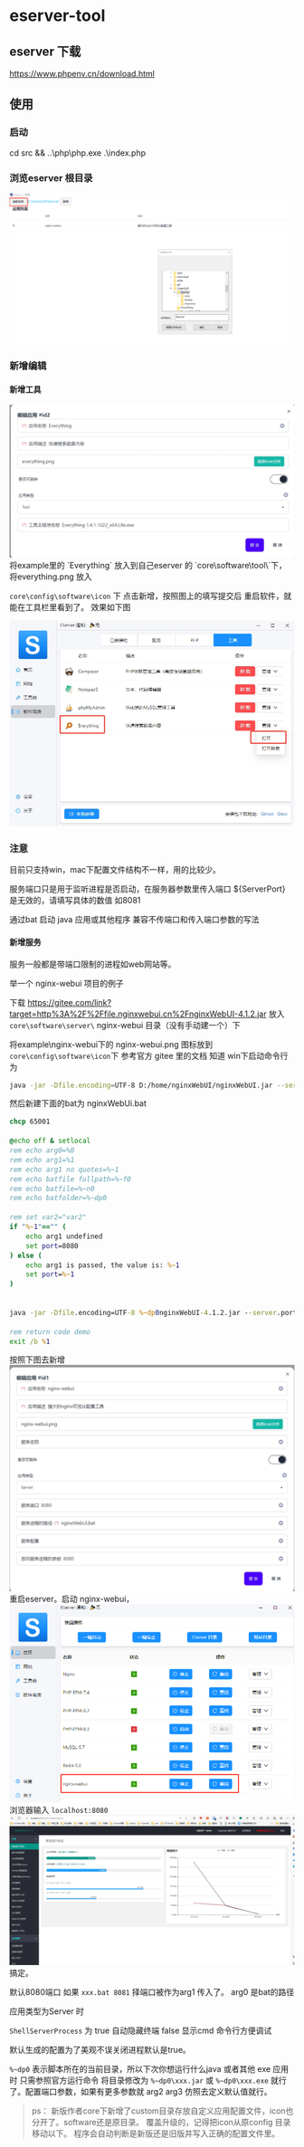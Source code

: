 # eserver-tool

## eserver 下载
https://www.phpenv.cn/download.html

## 使用

### 启动

cd src && ..\php\php.exe .\index.php


### 浏览eserver 根目录

 <img src="./browser dir.png"  alt="浏览软件根目录" />

### 新增编辑

#### 新增工具

 <img src="./add_tool.png"  alt="新增Everything" />
将example里的 `Everything` 放入到自己eserver 的 `core\software\tool\`下，将everything.png 放入

`core\config\software\icon` 下 点击新增，按照图上的填写提交后 重启软件，就能在工具栏里看到了。
效果如下图

<img src="./tool_result.png"  alt="新增Everything结果" />

### 注意
目前只支持win，mac下配置文件结构不一样，用的比较少。

服务端口只是用于监听进程是否启动，在服务器参数里传入端口 ${ServerPort} 是无效的，请填写具体的数值 如8081

通过bat 启动 java 应用或其他程序 兼容不传端口和传入端口参数的写法

#### 新增服务
服务一般都是带端口限制的进程如web网站等。

举一个 nginx-webui 项目的例子

下载 https://gitee.com/link?target=http%3A%2F%2Ffile.nginxwebui.cn%2FnginxWebUI-4.1.2.jar
放入 `core\software\server\` nginx-webui 目录（没有手动建一个）下

将example\nginx-webui下的 nginx-webui.png 图标放到 `core\config\software\icon`下
参考官方 gitee 里的文档 知道 win下启动命令行为

``` bash
java -jar -Dfile.encoding=UTF-8 D:/home/nginxWebUI/nginxWebUI.jar --server.port=8080 --project.home=D:/home/nginxWebUI/
```
然后新建下面的bat为 nginxWebUi.bat 

~~~ bat
chcp 65001

@echo off & setlocal
rem echo arg0=%0
rem echo arg1=%1
rem echo arg1 no quotes=%~1
rem echo batfile fullpath=%~f0
rem echo batfile=%~n0
rem echo batfolder=%~dp0

rem set var2="var2"
if "%~1"=="" ( 
    echo arg1 undefined
    set port=8080
) else ( 
    echo arg1 is passed, the value is: %~1
    set port=%~1
)
 

java -jar -Dfile.encoding=UTF-8 %~dp0nginxWebUI-4.1.2.jar --server.port=%port% --project.home=%~dp0

rem return code demo
exit /b %1
~~~

按照下图去新增
<img src="./add_server.png"  alt="新增nginx-webui" />
重启eserver。启动 nginx-webui，
<img src="./server_result.png"  alt="启动nginx-webui" />
浏览器输入 `localhost:8080`
<img src="./server_result2.png"  alt="web管理" />
搞定。


默认8080端口 如果 `xxx.bat 8081` 择端口被作为arg1 传入了。 arg0 是bat的路径

应用类型为Server 时

`ShellServerProcess` 为 true 自动隐藏终端 false 显示cmd 命令行方便调试

默认生成的配置为了美观不误关闭进程默认是true。

`%~dp0` 表示脚本所在的当前目录，所以下次你想运行什么java 或者其他 exe 应用时 只需参照官方运行命令
将目录修改为 `%~dp0\xxx.jar`  或 `%~dp0\xxx.exe` 就行了。配置端口参数，如果有更多参数就  arg2 arg3 仿照去定义默认值就行。

>ps：
> 新版作者core下新增了custom目录存放自定义应用配置文件，icon也分开了。software还是原目录。
> 覆盖升级的，记得把icon从原config 目录移动以下。
> 程序会自动判断是新版还是旧版并写入正确的配置文件里。
